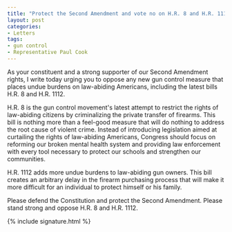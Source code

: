 ```yaml
---
title: "Protect the Second Amendment and vote no on H.R. 8 and H.R. 1112"
layout: post
categories:
- Letters
tags:
- gun control
- Representative Paul Cook
---
```


As your constituent and a strong supporter of our Second Amendment rights, I write today urging you to oppose any new gun control measure that places undue burdens on law-abiding Americans, including the latest bills H.R. 8 and H.R. 1112.

H.R. 8 is the gun control movement's latest attempt to restrict the rights of law-abiding citizens by criminalizing the private transfer of firearms. This bill is nothing more than a feel-good measure that will do nothing to address the root cause of violent crime. Instead of introducing legislation aimed at curtailing the rights of law-abiding Americans, Congress should focus on reforming our broken mental health system and providing law enforcement with every tool necessary to protect our schools and strengthen our communities.

H.R. 1112 adds more undue burdens to law-abiding gun owners. This bill creates an arbitrary delay in the firearm purchasing process that will make it more difficult for an individual to protect himself or his family.

Please defend the Constitution and protect the Second Amendment. Please stand strong and oppose H.R. 8 and H.R. 1112.

{% include signature.html %}

